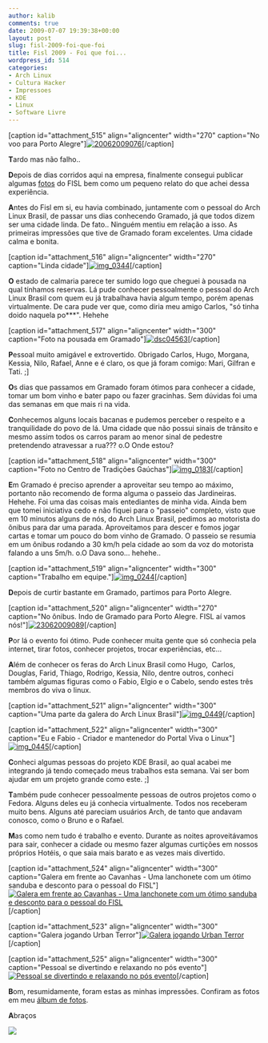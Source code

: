 ```yaml
---
author: kalib
comments: true
date: 2009-07-07 19:39:38+00:00
layout: post
slug: fisl-2009-foi-que-foi
title: Fisl 2009 - Foi que foi...
wordpress_id: 514
categories:
- Arch Linux
- Cultura Hacker
- Impressoes
- KDE
- Linux
- Software Livre
---
```


[caption id="attachment_515" align="aligncenter" width="270" caption="No voo para Porto Alegre"][![20062009076](http://marcelocavalcante.net/portal/wp-content/uploads/2009/07/20062009076-300x225.jpg)](http://marcelocavalcante.net/portal/wp-content/uploads/2009/07/20062009076.jpg)[/caption]




**T**ardo mas não falho..

**D**epois de dias corridos aqui na empresa, finalmente consegui publicar algumas [fotos](http://marcelocavalcante.net/portal/fotos/) do FISL bem como um pequeno relato do que achei dessa experiência.

**A**ntes do Fisl em si, eu havia combinado, juntamente com o pessoal do Arch Linux Brasil, de passar uns dias conhecendo Gramado, já que todos dizem ser uma cidade linda. De fato.. Ninguém mentiu em relação a isso. As primeiras impressões que tive de Gramado foram excelentes. Uma cidade calma e bonita.

[caption id="attachment_516" align="aligncenter" width="270" caption="Linda cidade"][![img_0344](http://marcelocavalcante.net/portal/wp-content/uploads/2009/07/img_0344-300x225.jpg)](http://marcelocavalcante.net/portal/wp-content/uploads/2009/07/img_0344.jpg)[/caption]

**O** estado de calmaria parece ter sumido logo que cheguei à pousada na qual tínhamos reservas. Lá pude conhecer pessoalmente o pessoal do Arch Linux Brasil com quem eu já trabalhava havia algum tempo, porém apenas virtualmente. De cara pude ver que, como diria meu amigo Carlos, "só tinha doido naquela po***". Hehehe

[caption id="attachment_517" align="aligncenter" width="300" caption="Foto na pousada em Gramado"][![dsc04563](http://marcelocavalcante.net/portal/wp-content/uploads/2009/07/dsc04563-300x225.jpg)](http://marcelocavalcante.net/portal/wp-content/uploads/2009/07/dsc04563.jpg)[/caption]

**P**essoal muito amigável e extrovertido. Obrigado Carlos, Hugo, Morgana, Kessia, Nilo, Rafael, Anne e é claro, os que já foram comigo: Mari, Gilfran e Tati. ;]

**O**s dias que passamos em Gramado foram ótimos para conhecer a cidade, tomar um bom vinho e bater papo ou fazer gracinhas. Sem dúvidas foi uma das semanas em que mais ri na vida.

**C**onhecemos alguns locais bacanas e pudemos perceber o respeito e a tranquilidade do povo de lá. Uma cidade que não possui sinais de trânsito e mesmo assim todos os carros param ao menor sinal de pedestre pretendendo atravessar a rua??? o.O Onde estou?

[caption id="attachment_518" align="aligncenter" width="300" caption="Foto no Centro de Tradições Gaúchas"][![img_0183](http://marcelocavalcante.net/portal/wp-content/uploads/2009/07/img_0183-300x225.jpg)](http://marcelocavalcante.net/portal/wp-content/uploads/2009/07/img_0183.jpg)[/caption]

**E**m Gramado é preciso aprender a aproveitar seu tempo ao máximo, portanto não recomendo de forma alguma o passeio das Jardineiras. Hehehe. Foi uma das coisas mais entediantes de minha vida. Ainda bem que tomei iniciativa cedo e não fiquei para o "passeio" completo, visto que em 10 minutos alguns de nós, do Arch Linux Brasil, pedimos ao motorista do ônibus para dar uma parada. Aproveitamos para descer e fomos jogar cartas e tomar um pouco do bom vinho de Gramado. O passeio se resumia em um ônibus rodando a 30 km/h pela cidade ao som da voz do motorista falando a uns 5m/h. o.O Dava sono... hehehe..

[caption id="attachment_519" align="aligncenter" width="300" caption="Trabalho em equipe."][![img_0244](http://marcelocavalcante.net/portal/wp-content/uploads/2009/07/img_0244-300x225.jpg)](http://marcelocavalcante.net/portal/wp-content/uploads/2009/07/img_0244.jpg)[/caption]

**D**epois de curtir bastante em Gramado, partimos para Porto Alegre.

[caption id="attachment_520" align="aligncenter" width="270" caption="No ônibus. Indo de Gramado para Porto Alegre. FISL aí vamos nós!"][![23062009089](http://marcelocavalcante.net/portal/wp-content/uploads/2009/07/23062009089-300x225.jpg)](http://marcelocavalcante.net/portal/wp-content/uploads/2009/07/23062009089.jpg)[/caption]

**P**or lá o evento foi ótimo. Pude conhecer muita gente que só conhecia pela internet, tirar fotos, conhecer projetos, trocar experiências, etc...

**A**lém de conhecer os feras do Arch Linux Brasil como Hugo,  Carlos, Douglas, Farid, Thiago, Rodrigo, Kessia, Nilo, dentre outros, conheci também algumas figuras como o Fabio, Elgio e o Cabelo, sendo estes três membros do viva o linux.

[caption id="attachment_521" align="aligncenter" width="300" caption="Uma parte da galera do Arch Linux Brasil"][![img_0449](http://marcelocavalcante.net/portal/wp-content/uploads/2009/07/img_0449-300x225.jpg)](http://marcelocavalcante.net/portal/wp-content/uploads/2009/07/img_0449.jpg)[/caption]

[caption id="attachment_522" align="aligncenter" width="300" caption="Eu e Fabio - Criador e mantenedor do Portal Viva o Linux"][![img_0445](http://marcelocavalcante.net/portal/wp-content/uploads/2009/07/img_0445-300x225.jpg)](http://marcelocavalcante.net/portal/wp-content/uploads/2009/07/img_0445.jpg)[/caption]

**C**onheci algumas pessoas do projeto KDE Brasil, ao qual acabei me integrando já tendo começado meus trabalhos esta semana. Vai ser bom ajudar em um projeto grande como este. ;]

**T**ambém pude conhecer pessoalmente pessoas de outros projetos como o Fedora. Alguns deles eu já conhecia virtualmente. Todos nos receberam muito bens. Alguns até pareciam usuários Arch, de tanto que andavam conosco, como o Bruno e o Rafael.

**M**as como nem tudo é trabalho e evento. Durante as noites aproveitávamos para sair, conhecer a cidade ou mesmo fazer algumas curtições em nossos próprios Hotéis, o que saia mais barato e as vezes mais divertido.





[caption id="attachment_524" align="aligncenter" width="300" caption="Galera em frente ao Cavanhas - Uma lanchonete com um ótimo sanduba e desconto para o pessoal do FISL"][![Galera em frente ao Cavanhas - Uma lanchonete com um ótimo sanduba e desconto para o pessoal do FISL](http://marcelocavalcante.net/portal/wp-content/uploads/2009/07/img_0414-300x225.jpg)](http://marcelocavalcante.net/portal/wp-content/uploads/2009/07/img_0414.jpg)[/caption]





[caption id="attachment_523" align="aligncenter" width="300" caption="Galera jogando Urban Terror"][![Galera jogando Urban Terror](http://marcelocavalcante.net/portal/wp-content/uploads/2009/07/dsc00709-300x225.jpg)](http://marcelocavalcante.net/portal/wp-content/uploads/2009/07/dsc00709.jpg)[/caption]

[caption id="attachment_525" align="aligncenter" width="300" caption="Pessoal se divertindo e relaxando no pós evento"][![Pessoal se divertindo e relaxando no pós evento](http://marcelocavalcante.net/portal/wp-content/uploads/2009/07/img_0422-300x225.jpg)](http://marcelocavalcante.net/portal/wp-content/uploads/2009/07/img_0422.jpg)[/caption]

**B**om, resumidamente, foram estas as minhas impressões. Confiram as fotos em meu [álbum de fotos](http://marcelocavalcante.net/portal/fotos/).

**A**braços


![](http://www.marcelocavalcante.net/portal/imgs/userbar.gif)




